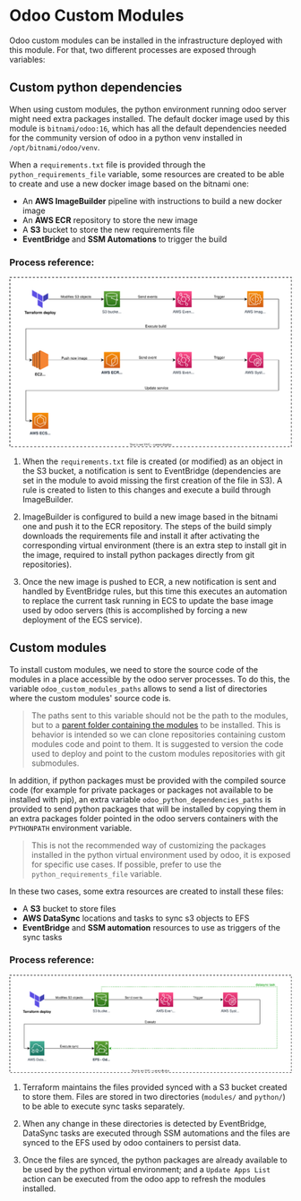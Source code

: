 # Odoo Custom Modules

Odoo custom modules can be installed in the infrastructure deployed with this module. For that, two different processes are exposed through variables:

## Custom python dependencies

When using custom modules, the python environment running odoo server might need extra packages installed. The default docker image used by this module is `bitnami/odoo:16`, which has all the default dependencies needed for the community version of odoo in a python venv installed in `/opt/bitnami/odoo/venv`.

When a `requirements.txt` file is provided through the `python_requirements_file` variable, some resources are created to be able to create and use a new docker image based on the bitnami one:

- An **AWS ImageBuilder** pipeline with instructions to build a new docker image
- An **AWS ECR** repository to store the new image
- A **S3** bucket to store the new requirements file
- **EventBridge** and **SSM Automations** to trigger the build

### Process reference:

![ECR build](../images/ECR-build.svg)

1. When the `requirements.txt` file is created (or modified) as an object in the S3 bucket, a notification is sent to EventBridge (dependencies are set in the module to avoid missing the first creation of the file in S3). A rule is created to listen to this changes and execute a build through ImageBuilder.

2. ImageBuilder is configured to build a new image based in the bitnami one and push it to the ECR repository. The steps of the build simply downloads the requirements file and install it after activating the corresponding virtual environment (there is an extra step to install git in the image, required to install python packages directly from git repositories).

3. Once the new image is pushed to ECR, a new notification is sent and handled by EventBridge rules, but this time this executes an automation to replace the current task running in ECS to update the base image used by odoo servers (this is accomplished by forcing a new deployment of the ECS service).

## Custom modules

To install custom modules, we need to store the source code of the modules in a place accessible by the odoo server processes. To do this, the variable `odoo_custom_modules_paths` allows to send a list of directories where the custom modules' source code is.

> The paths sent to this variable should not be the path to the modules, but to a [parent folder containing the modules](../examples/complete/main.tf#L30) to be installed.
> This is behavior is intended so we can clone repositories containing custom modules code and point to them.
> It is suggested to version the code used to deploy and point to the custom modules repositories with git submodules.

In addition, if python packages must be provided with the compiled source code (for example for private packages or packages not available to be installed with pip), an extra variable `odoo_python_dependencies_paths` is provided to send python packages that will be installed by copying them in an extra packages folder pointed in the odoo servers containers with the `PYTHONPATH` environment variable.

> This is not the recommended way of customizing the packages installed in the python virtual environment used by odoo, it is exposed for specific use cases.
> If possible, prefer to use the `python_requirements_file` variable.

In these two cases, some extra resources are created to install these files:

- A **S3** bucket to store files
- **AWS DataSync** locations and tasks to sync s3 objects to EFS
- **EventBridge** and **SSM automation** resources to use as triggers of the sync tasks

### Process reference:

![S3 sync](../images/S3-sync.svg)

1. Terraform maintains the files provided synced with a S3 bucket created to store them. Files are stored in two directories (`modules/` and `python/`) to be able to execute sync tasks separately.

2. When any change in these directories is detected by EventBridge, DataSync tasks are executed through SSM automations and the files are synced to the EFS used by odoo containers to persist data.

3. Once the files are synced, the python packages are already available to be used by the python virtual environment; and a `Update Apps List` action can be executed from the odoo app to refresh the modules installed.
